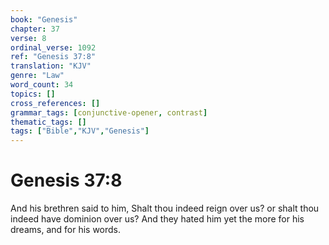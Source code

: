 ```yaml
---
book: "Genesis"
chapter: 37
verse: 8
ordinal_verse: 1092
ref: "Genesis 37:8"
translation: "KJV"
genre: "Law"
word_count: 34
topics: []
cross_references: []
grammar_tags: [conjunctive-opener, contrast]
thematic_tags: []
tags: ["Bible","KJV","Genesis"]
---
```


# Genesis 37:8

And his brethren said to him, Shalt thou indeed reign over us? or shalt thou indeed have dominion over us? And they hated him yet the more for his dreams, and for his words.
